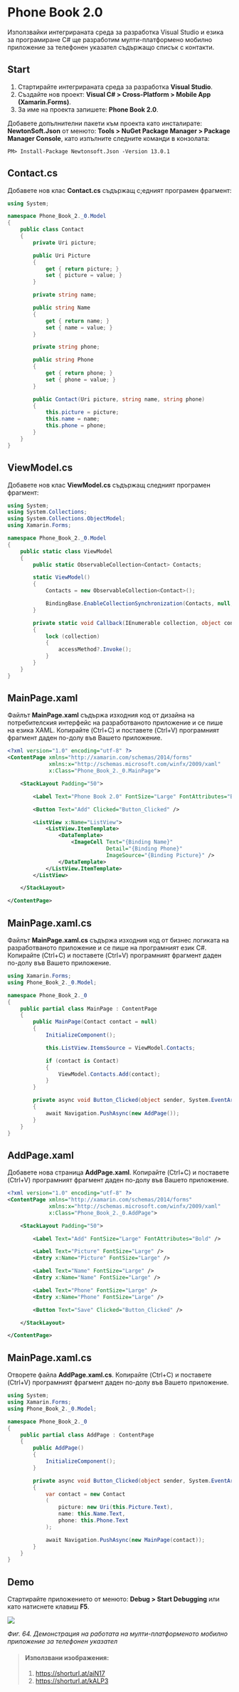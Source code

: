 # Phone Book 2.0

Използвайки интегрираната среда за разработка Visual Studio и езика за програмиране C\# ще разработим мулти-платформено мобилно приложение за телефонен указател съдържащо списък с контакти. 

## Start 

1. Стартирайте интегрираната среда за разработка **Visual Studio**. 
2. Създайте нов проект: **Visual C\# &gt; Cross-Platform &gt; Mobile App \(Xamarin.Forms\)**. 
3. За име на проекта запишете: **Phone Book 2.0**.

Добавете допълнителни пакети към проекта като инсталирате: **NewtonSoft.Json** от менюто: **Tools &gt; NuGet Package Manager &gt; Package Manager Console**, като изпълните следните команди в конзолата:

```
PM> Install-Package Newtonsoft.Json -Version 13.0.1
```

## Contact.cs

Добавете нов клас **Contact.cs** съдържащ с;едният програмен фрагмент:

```csharp
using System;

namespace Phone_Book_2._0.Model
{
    public class Contact
    {
        private Uri picture;

        public Uri Picture
        {
            get { return picture; }
            set { picture = value; }
        }

        private string name;

        public string Name
        {
            get { return name; }
            set { name = value; }
        }

        private string phone;

        public string Phone
        {
            get { return phone; }
            set { phone = value; }
        }

        public Contact(Uri picture, string name, string phone)
        {
            this.picture = picture;
            this.name = name;
            this.phone = phone;
        }
    }
}
```

## ViewModel.cs

Добавете нов клас **ViewModel.cs** съдържащ следният програмен фрагмент:

```csharp
using System;
using System.Collections;
using System.Collections.ObjectModel;
using Xamarin.Forms;

namespace Phone_Book_2._0.Model
{
    public static class ViewModel 
    {
        public static ObservableCollection<Contact> Contacts;

        static ViewModel()
        {
            Contacts = new ObservableCollection<Contact>();

            BindingBase.EnableCollectionSynchronization(Contacts, null, Callback);
        }

        private static void Callback(IEnumerable collection, object context, Action accessMethod, bool writeAccess)
        {
            lock (collection)
            {
                accessMethod?.Invoke();
            }
        }
    }
}
```

## MainPage.xaml

Файлът **MainPage.xaml** съдържа изходния код от дизайна на потребителския интерфейс на разработваното приложение и се пише на езика XAML. Копирайте \(Ctrl+C\) и поставете \(Ctrl+V\) програмният фрагмент даден по-долу във Вашето приложение.

```xml
<?xml version="1.0" encoding="utf-8" ?>
<ContentPage xmlns="http://xamarin.com/schemas/2014/forms"
             xmlns:x="http://schemas.microsoft.com/winfx/2009/xaml"
             x:Class="Phone_Book_2._0.MainPage">

    <StackLayout Padding="50">

        <Label Text="Phone Book 2.0" FontSize="Large" FontAttributes="Bold" />

        <Button Text="Add" Clicked="Button_Clicked" />

        <ListView x:Name="ListView">
            <ListView.ItemTemplate>
                <DataTemplate>
                    <ImageCell Text="{Binding Name}" 
                               Detail="{Binding Phone}" 
                               ImageSource="{Binding Picture}" />
                </DataTemplate>
            </ListView.ItemTemplate>
        </ListView>

    </StackLayout>

</ContentPage>
```

## MainPage.xaml.cs 

Файлът **MainPage.xaml.cs** съдържа изходния код от бизнес логиката на разработваното приложение и се пише на програмният език C\#. Копирайте \(Ctrl+C\) и поставете \(Ctrl+V\) програмният фрагмент даден по-долу във Вашето приложение.

```csharp
using Xamarin.Forms;
using Phone_Book_2._0.Model;

namespace Phone_Book_2._0
{
    public partial class MainPage : ContentPage
    {
        public MainPage(Contact contact = null)
        {
            InitializeComponent();

            this.ListView.ItemsSource = ViewModel.Contacts;

            if (contact is Contact)
            {
                ViewModel.Contacts.Add(contact);
            }
        }

        private async void Button_Clicked(object sender, System.EventArgs e)
        {
            await Navigation.PushAsync(new AddPage());
        }
    }
}
```

## AddPage.xaml

Добавете нова страница **AddPage.xaml**. Копирайте \(Ctrl+C\) и поставете \(Ctrl+V\) програмният фрагмент даден по-долу във Вашето приложение.

```xml
<?xml version="1.0" encoding="utf-8" ?>
<ContentPage xmlns="http://xamarin.com/schemas/2014/forms"
             xmlns:x="http://schemas.microsoft.com/winfx/2009/xaml"
             x:Class="Phone_Book_2._0.AddPage">

    <StackLayout Padding="50">

        <Label Text="Add" FontSize="Large" FontAttributes="Bold" />

        <Label Text="Picture" FontSize="Large" />
        <Entry x:Name="Picture" FontSize="Large" />

        <Label Text="Name" FontSize="Large" />
        <Entry x:Name="Name" FontSize="Large" />

        <Label Text="Phone" FontSize="Large" />
        <Entry x:Name="Phone" FontSize="Large" />

        <Button Text="Save" Clicked="Button_Clicked" />

    </StackLayout>

</ContentPage>
```

## MainPage.xaml.cs 

Отворете файла **AddPage.xaml.cs**. Копирайте \(Ctrl+C\) и поставете \(Ctrl+V\) програмният фрагмент даден по-долу във Вашето приложение.

```csharp
using System;
using Xamarin.Forms;
using Phone_Book_2._0.Model;

namespace Phone_Book_2._0
{
    public partial class AddPage : ContentPage
    {
        public AddPage()
        {
            InitializeComponent();
        }

        private async void Button_Clicked(object sender, System.EventArgs e)
        {
            var contact = new Contact
            (
                picture: new Uri(this.Picture.Text),
                name: this.Name.Text,
                phone: this.Phone.Text
            );

            await Navigation.PushAsync(new MainPage(contact));
        }
    }
}
```

## Demo

Стартирайте приложението от менюто: **Debug &gt; Start Debugging** или като натиснете клавиш **F5**.

![](/images/64_Phone_Book_2.0.png)

_Фиг. 64. Демонстрация на работата на мулти-платформеното мобилно приложение за телефонен указател_

> #### Използвани изображения:
> 1. https://shorturl.at/aiN17
> 2. https://shorturl.at/kALP3